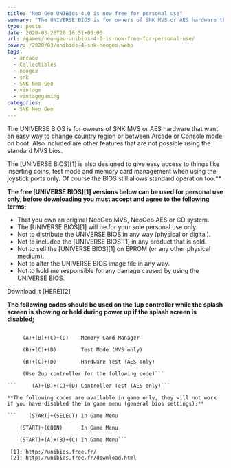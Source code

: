 ```yaml
---
title: "Neo Geo UNIBios 4.0 is now free for personal use"
summary: "The UNIVERSE BIOS is for owners of SNK MVS or AES hardware that want an easy way to change country region or between Arcade or Console mode on boot. Also included are other features that are not possible using the standard MVS bios."
type: posts
date: 2020-03-26T20:16:51+00:00
url: /games/neo-geo-unibios-4-0-is-now-free-for-personal-use/
cover: /2020/03/unibios-4-snk-neogeo.webp
tags:
  - arcade
  - Collectibles
  - neogeo
  - snk
  - SNK Neo Geo
  - vintage
  - vintagegaming
categories:
  - SNK Neo Geo
---
```

The UNIVERSE BIOS is for owners of SNK MVS or AES hardware that want an easy way to change country region or between Arcade or Console mode on boot. Also included are other features that are not possible using the standard MVS bios.

The [UNIVERSE BIOS][1] is also designed to give easy access to things like inserting coins, test mode and memory card management when using the joystick ports only. Of course the BIOS still allows standard operation too.**

**The free [UNIVERSE BIOS][1] versions below can be used for personal use only, before downloading you must accept and agree to the following terms;**

  * That you own an original NeoGeo MVS, NeoGeo AES or CD system.
  * The [UNIVERSE BIOS][1] will be for your sole personal use only.
  * Not to distribute the UNIVERSE BIOS in any way (physical or digital).
  * Not to included the [UNIVERSE BIOS][1] in any product that is sold.
  * Not to sell the [UNIVERSE BIOS][1] on EPROM (or any other physical medium).
  * Not to alter the UNIVERSE BIOS image file in any way.
  * Not to hold me responsible for any damage caused by using the UNIVERSE BIOS.

Download it [HERE][2]

**The following codes should be used on the 1up controller while the splash screen is showing or held during power up if the splash screen is disabled;**

```     (A)+(B)+(C)		UNIVERSE BIOS Menu

     (A)+(B)+(C)+(D)	Memory Card Manager

     (B)+(C)+(D)		Test Mode (MVS only)

     (B)+(C)+(D)		Hardware Test (AES only)

     (Use 2up controller for the following code)```

```     (A)+(B)+(C)+(D)	Controller Test (AES only)```

**The following codes are available in game only, they will not work if you have disabled the in game menu (general bios settings);**

```    (START)+(SELECT)	In Game Menu

    (START)+(COIN)		In Game Menu

    (START)+(A)+(B)+(C)	In Game Menu```

 [1]: http://unibios.free.fr/
 [2]: http://unibios.free.fr/download.html
